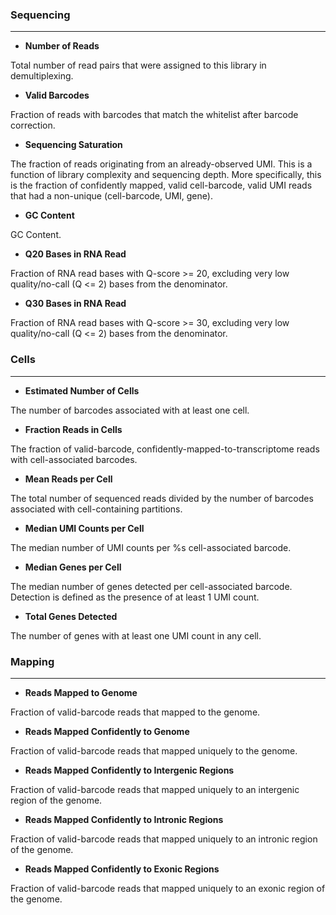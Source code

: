 ### Sequencing

---

- **Number of Reads**

Total number of read pairs that were assigned to this library in demultiplexing.

- **Valid Barcodes**

Fraction of reads with barcodes that match the whitelist after barcode correction.

- **Sequencing Saturation**

The fraction of reads originating from an already-observed UMI. This is a function of library complexity and sequencing depth. More specifically, this is the fraction of confidently mapped, valid cell-barcode, valid UMI reads that had a non-unique (cell-barcode, UMI, gene).

- **GC Content**

GC Content.

- **Q20 Bases in RNA Read**

Fraction of RNA read bases with Q-score >= 20, excluding very low quality/no-call (Q <= 2) bases from the denominator.

- **Q30 Bases in RNA Read**

Fraction of RNA read bases with Q-score >= 30, excluding very low quality/no-call (Q <= 2) bases from the denominator.

### Cells

---

- **Estimated Number of Cells**

The number of barcodes associated with at least one cell.

- **Fraction Reads in Cells**

The fraction of valid-barcode, confidently-mapped-to-transcriptome reads with cell-associated barcodes.

- **Mean Reads per Cell**

The total number of sequenced reads divided by the number of barcodes associated with cell-containing partitions.

- **Median UMI Counts per Cell**

The median number of UMI counts per %s cell-associated barcode.

- **Median Genes per Cell**

The median number of genes detected per cell-associated barcode. Detection is defined as the presence of at least 1 UMI count.

- **Total Genes Detected**

The number of genes with at least one UMI count in any cell.

### Mapping

---

- **Reads Mapped to Genome**

Fraction of valid-barcode reads that mapped to the genome.

- **Reads Mapped Confidently to Genome**

Fraction of valid-barcode reads that mapped uniquely to the genome.

- **Reads Mapped Confidently to Intergenic Regions**

Fraction of valid-barcode reads that mapped uniquely to an intergenic region of the genome.

- **Reads Mapped Confidently to Intronic Regions**

Fraction of valid-barcode reads that mapped uniquely to an intronic region of the genome.

- **Reads Mapped Confidently to Exonic Regions**

Fraction of valid-barcode reads that mapped uniquely to an exonic region of the genome.